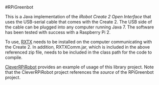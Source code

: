 #RPiGreenbot

This is a Java implementation of the _iRobot Create 2 Open Interface_ that uses the USB-serial cable that comes with the Create 2. The USB side of the cable can be plugged into any computer running Java 7. The software has been tested with success with a Raspberry Pi 2. 

To use, [RXTX](http://rxtx.qbang.org/pub/rxtx/rxtx-2.1-7-bins-r2.zip) needs to be installed on the computer communicating with the Create 2. In addition, RXTXComm.jar, which is included in the above referenced zip file, needs to be included in the class path for the code to compile. 

[CleverRPiRobot](https://github.com/jointheleague/CleverRPiRobot) provides an example of usage of this library project. Note that the CleverRPiRobot project references the _source_ of the RPiGreenbot project. 